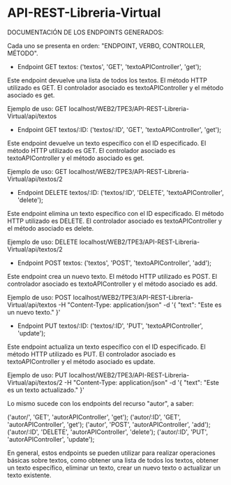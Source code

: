 # API-REST-Libreria-Virtual

DOCUMENTACIÓN DE LOS ENDPOINTS GENERADOS:

Cada uno se presenta en orden: "ENDPOINT, VERBO, CONTROLLER, MÉTODO".

- Endpoint GET textos:
  ('textos', 'GET', 'textoAPIController', 'get');

Este endpoint devuelve una lista de todos los textos. El método HTTP utilizado es GET. El controlador asociado es textoAPIController y el método asociado es get.

Ejemplo de uso:
GET localhost/WEB2/TPE3/API-REST-Libreria-Virtual/api/textos

- Endpoint GET textos/:ID:
  ('textos/:ID', 'GET', 'textoAPIController', 'get');

Este endpoint devuelve un texto específico con el ID especificado. El método HTTP utilizado es GET. El controlador asociado es textoAPIController y el método asociado es get.

Ejemplo de uso:
GET localhost/WEB2/TPE3/API-REST-Libreria-Virtual/api/textos/2

- Endpoint DELETE textos/:ID:
  ('textos/:ID', 'DELETE', 'textoAPIController', 'delete');

Este endpoint elimina un texto específico con el ID especificado. El método HTTP utilizado es DELETE. El controlador asociado es textoAPIController y el método asociado es delete.

Ejemplo de uso:
DELETE localhost/WEB2/TPE3/API-REST-Libreria-Virtual/api/textos/2

- Endpoint POST textos:
  ('textos', 'POST', 'textoAPIController', 'add');

Este endpoint crea un nuevo texto. El método HTTP utilizado es POST. El controlador asociado es textoAPIController y el método asociado es add.

Ejemplo de uso:
POST localhost/WEB2/TPE3/API-REST-Libreria-Virtual/api/textos -H "Content-Type: application/json" -d '{ "text": "Este es un nuevo texto." }'

- Endpoint PUT textos/:ID:
  ('textos/:ID', 'PUT', 'textoAPIController', 'update');

Este endpoint actualiza un texto específico con el ID especificado. El método HTTP utilizado es PUT. El controlador asociado es textoAPIController y el método asociado es update.

Ejemplo de uso:
PUT localhost/WEB2/TPE3/API-REST-Libreria-Virtual/api/textos/2 -H "Content-Type: application/json" -d '{ "text": "Este es un texto actualizado." }'

Lo mismo sucede con los endpoints del recurso "autor", a saber:

('autor/', 'GET', 'autorAPIController', 'get');
('autor/:ID', 'GET', 'autorAPIController', 'get');
('autor', 'POST', 'autorAPIController', 'add');
('autor/:ID', 'DELETE', 'autorAPIController', 'delete');
('autor/:ID', 'PUT', 'autorAPIController', 'update');

En general, estos endpoints se pueden utilizar para realizar operaciones básicas sobre textos, como obtener una lista de todos los textos, obtener un texto específico, eliminar un texto, crear un nuevo texto o actualizar un texto existente.
